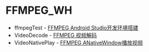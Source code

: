 # FFMPEG_WH

* ffmpegTest - [FFMPEG Android Studio开发环境搭建](https://eterualrb.github.io/2017/08/12/FFMPEG-Android-Studio%E5%BC%80%E5%8F%91%E7%8E%AF%E5%A2%83%E6%90%AD%E5%BB%BA/)
* VideoDecode - [FFMPEG 视频解码](https://eterualrb.github.io/2017/08/15/FFMPEG-%E8%A7%86%E9%A2%91%E8%A7%A3%E7%A0%81/)
* VideoNativePlay - [FFMPEG ANativeWindow播放视频](https://eterualrb.github.io/2017/08/17/FFMPEG-ANativeWindow%E6%92%AD%E6%94%BE%E8%A7%86%E9%A2%91/)


